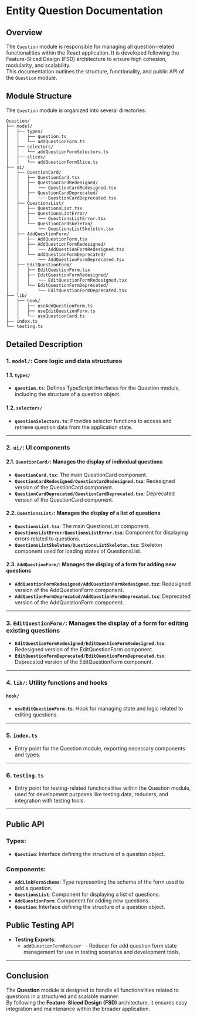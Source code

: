 # Entity Question Documentation

## Overview
The `Question` module is responsible for managing all question-related functionalities within the React application. It is developed following the Feature-Sliced Design (FSD) architecture to ensure high cohesion, modularity, and scalability.  
This documentation outlines the structure, functionality, and public API of the `Question` module.

## Module Structure

The `Question` module is organized into several directories:

```text
Question/
├── model/
│   ├── types/
│   │   ├── question.ts
│   │   └── addQuestionForm.ts
│   ├── selectors/
│   │   └── addQuestionFormSelectors.ts
│   ├── slices/
│   │   └── addQuestionFormSlice.ts
├── ui/
│   ├── QuestionCard/
│   │   ├── QuestionCard.tsx
│   │   ├── QuestionCardRedesigned/
│   │   │   └── QuestionCardRedesigned.tsx
│   │   ├── QuestionCardDeprecated/
│   │   │   └── QuestionCardDeprecated.tsx
│   ├── QuestionsList/
│   │   ├── QuestionsList.tsx
│   │   ├── QuestionsListError/
│   │   │   └── QuestionsListError.tsx
│   │   └── QuestionCardSkeleton/
│   │       └── QuestionsListSkeleton.tsx
│   ├── AddQuestionForm/
│   │   ├── AddQuestionForm.tsx
│   │   ├── AddQuestionFormRedesigned/
│   │   │   └── AddQuestionFormRedesigned.tsx
│   │   └── AddQuestionFormDeprecated/
│   │       └── AddQuestionFormDeprecated.tsx
│   ├── EditQuestionForm/
│   │   ├── EditQuestionForm.tsx
│   │   ├── EditQuestionFormRedesigned/
│   │   │   └── EditQuestionFormRedesigned.tsx
│   │   └── EditQuestionFormDeprecated/
│   │       └── EditQuestionFormDeprecated.tsx
├── lib/
│   ├── hook/
│   │   ├── useAddQuestionForm.ts
│   │   ├── useEditQuestionForm.ts
│   │   └── useQuestionCard.ts
├── index.ts
└── testing.ts
```

## Detailed Description

### 1. `model/`: Core logic and data structures

#### 1.1. `types/`
- **`question.ts`**: Defines TypeScript interfaces for the Question module, including the structure of a question object.

#### 1.2. `selectors/`
- **`questionSelectors.ts`**: Provides selector functions to access and retrieve question data from the application state.

---

### 2. `ui/`: UI components

#### 2.1. `QuestionCard/`: Manages the display of individual questions
- **`QuestionCard.tsx`**: The main QuestionCard component.
- **`QuestionCardRedesigned/QuestionCardRedesigned.tsx`**: Redesigned version of the QuestionCard component.
- **`QuestionCardDeprecated/QuestionCardDeprecated.tsx`**: Deprecated version of the QuestionCard component.

#### 2.2. `QuestionsList/`: Manages the display of a list of questions
- **`QuestionsList.tsx`**: The main QuestionsList component.
- **`QuestionsListError/QuestionsListError.tsx`**: Component for displaying errors related to questions.
- **`QuestionsListSkeleton/QuestionsListSkeleton.tsx`**: Skeleton component used for loading states of QuestionsList.

#### 2.3. `AddQuestionForm/`: Manages the display of a form for adding new questions
- **`AddQuestionFormRedesigned/AddQuestionFormRedesigned.tsx`**: Redesigned version of the AddQuestionForm component.
- **`AddQuestionFormDeprecated/AddQuestionFormDeprecated.tsx`**: Deprecated version of the AddQuestionForm component.

---

### 3. `EditQuestionForm/`: Manages the display of a form for editing existing questions
- **`EditQuestionFormRedesigned/EditQuestionFormRedesigned.tsx`**: Redesigned version of the EditQuestionForm component.
- **`EditQuestionFormDeprecated/EditQuestionFormDeprecated.tsx`**: Deprecated version of the EditQuestionForm component.

---

### 4. `lib/`: Utility functions and hooks

#### `hook/`
- **`useEditQuestionForm.ts`**: Hook for managing state and logic related to editing questions.

---

### 5. `index.ts`
- Entry point for the Question module, exporting necessary components and types.

---

### 6. `testing.ts`
- Entry point for testing-related functionalities within the Question module, used for development purposes like testing data, reducers, and integration with testing tools.

---

## Public API

### Types:
- **`Question`**: Interface defining the structure of a question object.

### Components:
- **`AddLinkFormSchema`**: Type representing the schema of the form used to add a question.
- **`QuestionsList`**: Component for displaying a list of questions.
- **`AddQuestionForm`**: Component for adding new questions.
- **`Question`**:  Interface defining the structure of a question object.

## Public Testing API
- **Testing Exports**:
    - `addQuestionFormReducer ` - Reducer for add question form state management for use in testing scenarios and development tools. 

---

## Conclusion

The **Question** module is designed to handle all functionalities related to questions in a structured and scalable manner.  
By following the **Feature-Sliced Design (FSD)** architecture, it ensures easy integration and maintenance within the broader application.
